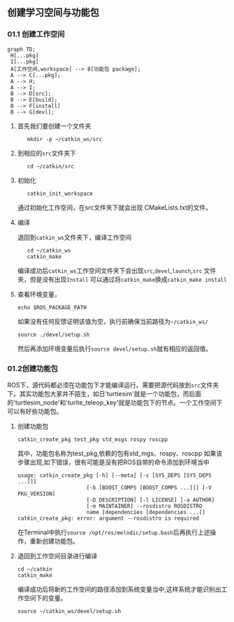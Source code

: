 ## 创建学习空间与功能包
### 01.1 创建工作空间
```mermaid
graph TD;
 H[...pkg]
 I[...pkg]
 A[工作空间,workspace] --> B[功能包 package];
 A --> C[...pkg];
 A --> H;
 A --> I;
 B --> D[src];
 B --> E[build];
 B --> F[install]
 B --> G[devl];
```
1. 首先我们要创建一个文件夹
   ```SHELL
      mkdir -p ~/catkin_ws/src
   ```
2. 到相应的`src`文件夹下
   ```SHELL
      cd ~/catkin/src
   ```

3. 初始化
   ```SHELL
      catkin_init_workspace
   ```
   通过初始化工作空间，在src文件夹下就会出现 CMakeLists.txt的文件。

4. 编译

   退回到`catkin_ws`文件夹下，编译工作空间
   ```SHELL
      cd ~/catkin_ws
      catkin_make
   ```
   编译成功后`catkin_ws`工作空间文件夹下会出现`src`,`devel`,`launch`,`src` 文件夹，但是没有出现`Install`
   可以通过将`catkin_make`换成`catkin_make install`
5. 查看环境变量，
   ```SHELL
   echo $ROS_PACKAGE_PATH
   ```
   如果没有任何反馈证明该值为空，执行前确保当前路径为`~/catkin_ws/`
   ```SHELL
   source ./devel/setup.sh
   ```
   然后再添加环境变量后执行`source devel/setup.sh`就有相应的返回值。
### 01.2创建功能包
   ROS下，源代码都必须在功能包下才能编译运行。需要把源代码放到`src`文件夹下。其实功能包大家并不陌生，如日'turtlesim'就是一个功能包，而后面的'turtlesim_node'和'turlte_teleop_key'就是功能包下的节点。一个工作空间下可以有好些功能包。
1. 创建功能包   
   ```SHELL
   catkin_create_pkg test_pkg std_msgs rospy roscpp
   ```
   其中，功能包名称为test_pkg,依赖的包有std_mgs、rospy、roscpp
   如果该步骤出现,如下错误，很有可能是没有把ROS自带的命令添加到环境当中
   ```SHELL
   usage: catkin_create_pkg [-h] [--meta] [-s [SYS_DEPS [SYS_DEPS ...]]]
                         [-b [BOOST_COMPS [BOOST_COMPS ...]]] [-V PKG_VERSION]
                         [-D DESCRIPTION] [-l LICENSE] [-a AUTHOR]
                         [-m MAINTAINER] --rosdistro ROSDISTRO
                         name [dependencies [dependencies ...]]
   catkin_create_pkg: error: argument --rosdistro is required

   ```
   在Terminal中执行`source /opt/ros/melodic/setup.bash`后再执行上述操作，重新创建功能包。
   
3. 退回到工作空间目录进行编译
   ```SHELL
   cd ~/catkin
   catkin_make
   ```
   编译成功后将新的工作空间的路径添加到系统变量当中,这样系统才能识别出工作空间下的变量。
   ```SHELL
   source ~/catkin_ws/devel/setup.sh
   ```
